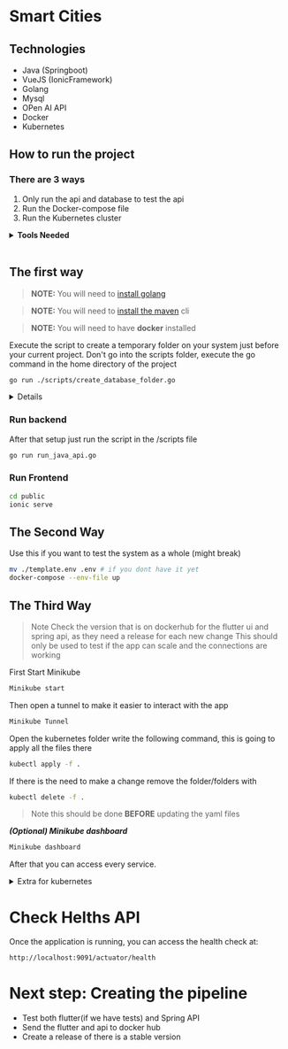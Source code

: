 # Smart Cities

## Technologies

- Java (Springboot)
- VueJS (IonicFramework)
- Golang
- Mysql
- OPen AI API
- Docker
- Kubernetes

## How to run the project

### There are 3 ways

1. Only run the api and database to test the api
2. Run the Docker-compose file
3. Run the Kubernetes cluster

<details><summary><b>Tools Needed</b></summary>

**_Maven_**

- Download the zip or tar depending on your OS [link](https://maven.apache.org/download.cgi)
- If you are on linux/Mac follow this [link](https://www.digitalocean.com/community/tutorials/install-maven-linux-ubuntu)
- If you are on windows follow this [link](https://phoenixnap.com/kb/install-maven-windows)


**_golang_**

Follow the steps on this [link](https://go.dev/doc/install)

**_Docker_**

- For [Linux](https://docs.docker.com/desktop/install/linux/)
- For [Mac](https://docs.docker.com/desktop/install/mac-install/)
- For [windows](https://docs.docker.com/desktop/install/windows-install/)

**_Kubernetes_**

- For [Linux](https://kubernetes.io/docs/tasks/tools/install-kubectl-linux/)
- For [Mac](https://kubernetes.io/docs/tasks/tools/install-kubectl-macos/)
- For [windows](https://kubernetes.io/docs/tasks/tools/install-kubectl-windows/)

**_Minikube_**

- [Here](https://minikube.sigs.k8s.io/docs/start/?arch=%2Fwindows%2Fx86-64%2Fstable%2F.exe+download)

**_Flutter_**

- Follow this [link](https://docs.flutter.dev/get-started/install) choose your OS and then android

</details>

<br>

## **The first way**

> **NOTE:** You will need to [install golang](https://go.dev/doc/install)

> **NOTE:** You will need to [install the maven](https://maven.apache.org/download.cgi) cli

> **NOTE:** You will need to have **docker** installed

Execute the script to create a temporary folder on your system just before your current project. Don't go into the scripts folder, execute the go command in the home directory of the project

```bash
go run ./scripts/create_database_folder.go
```

<details>What is happening

```bash
## Do this if you haven't created the .env file
cp ./template.env .env
## Create a new folder where you will run the docker with the database
mkdir ../TempDatabase
## Copy the .env file to where you are going to run the docker file
cp ./template.env ../TempDatabase/.env
# Copy the database docker file into the folder
cp ./database-docker-compose.yml ../TempDatabase/docker-compose.yml
cd ../TempDatabase
# Execute the docker compose file
docker-compose --env-file up
```

</details>

### Run backend 
After that setup just run the script in the /scripts file

```bash
go run run_java_api.go 
```

### Run Frontend

```bash
cd public
ionic serve
```

## **The Second Way**

Use this if you want to test the system as a whole (might break)


```bash
mv ./template.env .env # if you dont have it yet
docker-compose --env-file up
```
## **The Third Way**
> Note Check the version that is on dockerhub for the flutter ui and spring api, as they need a release for each new change
> This should only be used to test if the app can scale and the connections are working

First Start Minikube
```bash
Minikube start
```

Then open a tunnel to make it easier to interact with the app
```bash
Minikube Tunnel
```

Open the kubernetes folder write the following command, this is going to apply all the files there
```bash
kubectl apply -f .
```

If there is the need to make a change remove the folder/folders with
```bash
kubectl delete -f .
```
> Note this should be done **BEFORE** updating the yaml files

***(Optional) Minikube dashboard***
```bash
Minikube dashboard
```

After that you can access every service.


<details><summary>Extra for kubernetes</summary>
If you don't want to use minikube dashboard, you can just use the kubectl cli

**To check the nodes**
```bash
kubectl get nodes -o wide
```
or if you want only one
```bash
kubectl get nodes <NODE_NAME>
```
<br>

**To check the services**
```bash
kubectl get services -o wide
```
or if you want only one
```bash
kubectl get services <SERVICE_NAME>
```
</details>

# Check Helths API

Once the application is running, you can access the health check at:

```bash
http://localhost:9091/actuator/health
```

# Next step: Creating the pipeline
- Test both flutter(if we have tests) and Spring API
- Send the flutter and api to docker hub
- Create a release of there is a stable version